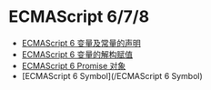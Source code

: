 # ECMAScript 6/7/8

* [ECMAScript 6 变量及常量的声明](/fe/ecmascript-678/ecmascript-6-bian-liang-ji-chang-liang-de-sheng-ming.md)
* [ECMAScript 6 变量的解构赋值](/fe/ecmascript-678/ecmascript-6-bian-liang-de-jie-gou-fu-zhi.md)
* [ECMAScript 6 Promise 对象](/fe/ecmascript-678/ecmascript-6-promise-dui-xiang.md)
* [ECMAScript 6 Symbol](/ECMAScript 6 Symbol)




